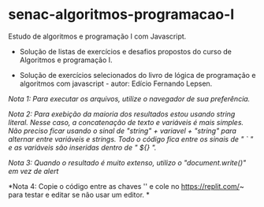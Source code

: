 # senac-algoritmos-programacao-I
Estudo de algoritmos e programação I com Javascript. 

* Solução de listas de exercícios e desafios propostos do curso de Algoritmos e programação I.  

* Solução de exercícios selecionados do livro de lógica de programação e algoritmos com javascript - autor: Edício Fernando Lepsen. 

*Nota 1: Para executar os arquivos, utilize o navegador de sua preferência.* 

*Nota 2: Para exebição da maioria dos resultados estou usando string literal. Nesse caso, a concatenação de texto e variáveis é mais simples. Não preciso ficar usando o sinal de "string" + variavel + "string" para alternar entre variáveis e strings. Todo o código fica entre os sinais de " ` " e as variáveis são inseridas dentro de " ${} ".*

*Nota 3: Quando o resultado é muito extenso, utilizo o "document.write()" em vez de alert*

*Nota 4: Copie o código entre as chaves '<script> codigo </script>' e cole no https://replit.com/~ para testar e editar se não usar um editor. *



